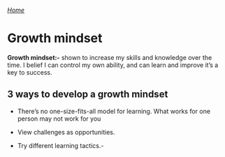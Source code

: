 [*Home*](https://neba9.github.io/reading-notes/)


# Growth mindset

**Growth mindset:-** shown to increase my skills and knowledge  over the time. I belief I can control my own ability, and can learn and improve it’s a key to success.


## **3 ways to develop a growth mindset**

- There’s no one-size-fits-all model for learning. What works for one person may not work for you

- View challenges as opportunities.

- Try different learning tactics.-

